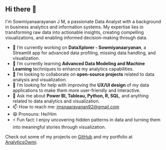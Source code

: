 ## Hi there 👋

I'm Sowmiyanaarayanan J M, a passionate Data Analyst with a background in business analytics and information systems. My expertise lies in transforming raw data into actionable insights, creating compelling visualizations, and enabling informed decision-making through data.

- 🔭 I’m currently working on **DataXplorer - Sowmiyanaaryanan**, a Streamlit app for advanced data profiling, missing data handling, and visualization.
- 🌱 I’m currently learning **Advanced Data Modeling and Machine Learning** techniques to enhance my analytics capabilities.
- 👯 I’m looking to collaborate on **open-source projects** related to data analysis and visualization.
- 🤔 I’m looking for help with improving the **UX/UI design** of my data applications to make them more user-friendly and interactive.
- 💬 Ask me about **Power BI, Tableau, Python, R, SQL**, and anything related to data analytics and visualization.
- 📫 How to reach me: [jmsnaarayanan92@gmail.com](mailto:jmsnaarayanan92@gmail.com)
- 😄 Pronouns: He/Him
- ⚡ Fun fact: I enjoy uncovering hidden patterns in data and turning them into meaningful stories through visualization.

Check out some of my projects on [GitHub](https://github.com/SowmiJM) and my portfolio at [AnalyticsOwmi](https://analyticsowmi.com/portfolio).

